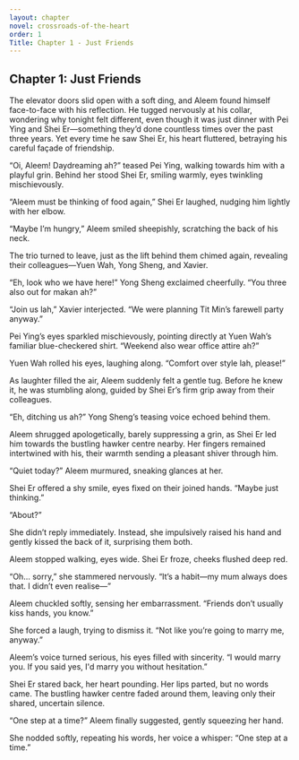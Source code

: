 ```yaml
---
layout: chapter
novel: crossroads-of-the-heart
order: 1
Title: Chapter 1 - Just Friends
---
```


## **Chapter 1: Just Friends**

The elevator doors slid open with a soft ding, and Aleem found himself face-to-face with his reflection. He tugged nervously at his collar, wondering why tonight felt different, even though it was just dinner with Pei Ying and Shei Er—something they’d done countless times over the past three years. Yet every time he saw Shei Er, his heart fluttered, betraying his careful façade of friendship.

“Oi, Aleem! Daydreaming ah?” teased Pei Ying, walking towards him with a playful grin. Behind her stood Shei Er, smiling warmly, eyes twinkling mischievously.

“Aleem must be thinking of food again,” Shei Er laughed, nudging him lightly with her elbow.

“Maybe I’m hungry,” Aleem smiled sheepishly, scratching the back of his neck.

The trio turned to leave, just as the lift behind them chimed again, revealing their colleagues—Yuen Wah, Yong Sheng, and Xavier.

“Eh, look who we have here!” Yong Sheng exclaimed cheerfully. “You three also out for makan ah?”

“Join us lah,” Xavier interjected. “We were planning Tit Min’s farewell party anyway.”

Pei Ying’s eyes sparkled mischievously, pointing directly at Yuen Wah’s familiar blue-checkered shirt. “Weekend also wear office attire ah?”

Yuen Wah rolled his eyes, laughing along. “Comfort over style lah, please!”

As laughter filled the air, Aleem suddenly felt a gentle tug. Before he knew it, he was stumbling along, guided by Shei Er’s firm grip away from their colleagues.

“Eh, ditching us ah?” Yong Sheng’s teasing voice echoed behind them.

Aleem shrugged apologetically, barely suppressing a grin, as Shei Er led him towards the bustling hawker centre nearby. Her fingers remained intertwined with his, their warmth sending a pleasant shiver through him.

“Quiet today?” Aleem murmured, sneaking glances at her.

Shei Er offered a shy smile, eyes fixed on their joined hands. “Maybe just thinking.”

“About?”

She didn’t reply immediately. Instead, she impulsively raised his hand and gently kissed the back of it, surprising them both.

Aleem stopped walking, eyes wide. Shei Er froze, cheeks flushed deep red.

“Oh... sorry,” she stammered nervously. “It’s a habit—my mum always does that. I didn’t even realise—”

Aleem chuckled softly, sensing her embarrassment. “Friends don’t usually kiss hands, you know.”

She forced a laugh, trying to dismiss it. “Not like you’re going to marry me, anyway.”

Aleem’s voice turned serious, his eyes filled with sincerity. “I would marry you. If you said yes, I'd marry you without hesitation.”

Shei Er stared back, her heart pounding. Her lips parted, but no words came. The bustling hawker centre faded around them, leaving only their shared, uncertain silence.

“One step at a time?” Aleem finally suggested, gently squeezing her hand.

She nodded softly, repeating his words, her voice a whisper: “One step at a time.”
